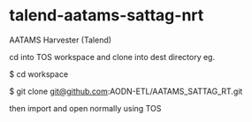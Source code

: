 talend-aatams-sattag-nrt
========================

AATAMS Harvester (Talend)

cd into TOS workspace and clone into dest directory eg.

$ cd workspace

$ git clone git@github.com:AODN-ETL/AATAMS_SATTAG_RT.git

then import and open normally using TOS

